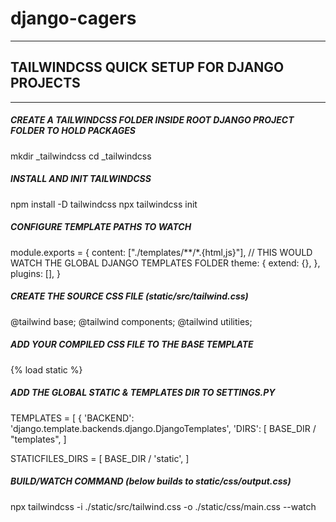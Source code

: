 # django-cagers
---

## TAILWINDCSS QUICK SETUP FOR DJANGO PROJECTS
---
##### CREATE A TAILWINDCSS FOLDER INSIDE ROOT DJANGO PROJECT FOLDER TO HOLD PACKAGES
mkdir _tailwindcss 
cd _tailwindcss

##### INSTALL AND INIT TAILWINDCSS
npm install -D tailwindcss
npx tailwindcss init

##### CONFIGURE TEMPLATE PATHS TO WATCH
module.exports = {
  content: ["./templates/**/*.{html,js}"], // THIS WOULD WATCH THE GLOBAL DJANGO TEMPLATES FOLDER
  theme: {
    extend: {},
  },
  plugins: [],
}

##### CREATE THE SOURCE CSS FILE (static/src/tailwind.css)
@tailwind base;
@tailwind components;
@tailwind utilities;

##### ADD YOUR COMPILED CSS FILE TO THE BASE TEMPLATE
{% load static %}
<link rel="stylesheet" href="{% static 'css/main.css' %}">


##### ADD THE GLOBAL STATIC & TEMPLATES DIR TO SETTINGS.PY
TEMPLATES = [
    {
        'BACKEND': 'django.template.backends.django.DjangoTemplates',
        'DIRS': [
            BASE_DIR / "templates",
        ]

STATICFILES_DIRS = [
    BASE_DIR / 'static',
]

##### BUILD/WATCH COMMAND (below builds to static/css/output.css)
npx tailwindcss -i ./static/src/tailwind.css -o ./static/css/main.css --watch